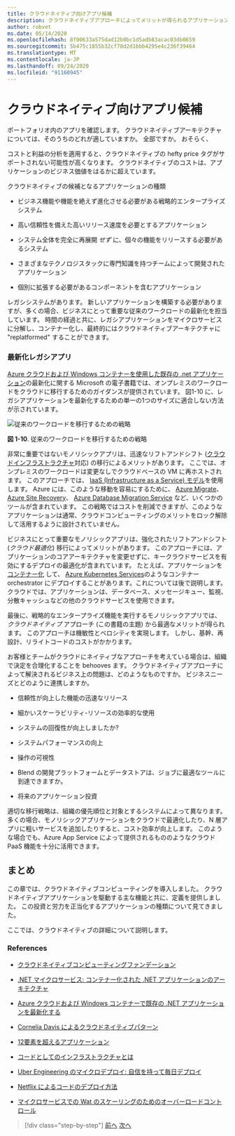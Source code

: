 ```yaml
---
title: クラウドネイティブ向けアプリ候補
description: クラウドネイティブアプローチによってメリットが得られるアプリケーションの種類について説明します
author: robvet
ms.date: 05/14/2020
ms.openlocfilehash: 8f00633a575dad12b0bc1d5adb83acac03db0659
ms.sourcegitcommit: 5b475c1855b32cf78d2d1bbb4295e4c236f39464
ms.translationtype: MT
ms.contentlocale: ja-JP
ms.lasthandoff: 09/24/2020
ms.locfileid: "91160945"
---
```

# <a name="candidate-apps-for-cloud-native"></a>クラウドネイティブ向けアプリ候補

ポートフォリオ内のアプリを確認します。 クラウドネイティブアーキテクチャについては、そのうちのどれが適していますか。 全部ですか。 おそらく、

コストと利益の分析を適用すると、クラウドネイティブの hefty price タグがサポートされない可能性が高くなります。 クラウドネイティブのコストは、アプリケーションのビジネス価値をはるかに超えています。

クラウドネイティブの候補となるアプリケーションの種類

- ビジネス機能や機能を絶えず進化させる必要がある戦略的エンタープライズシステム

- 高い信頼性を備えた高いリリース速度を必要とするアプリケーション

- システム全体を完全に再展開 *せず* に、個々の機能をリリースする必要があるシステム

- さまざまなテクノロジスタックに専門知識を持つチームによって開発されたアプリケーション

- 個別に拡張する必要があるコンポーネントを含むアプリケーション

レガシシステムがあります。 新しいアプリケーションを構築する必要がありますが、多くの場合、ビジネスにとって重要な従来のワークロードの最新化を担当しています。 時間の経過と共に、レガシアプリケーションをマイクロサービスに分解し、コンテナー化し、最終的にはクラウドネイティブアーキテクチャに "replatformed" することができます。

### <a name="modernizing-legacy-apps"></a>最新化レガシアプリ

[Azure クラウドおよび Windows コンテナーを使用した既存の .net アプリケーション](https://dotnet.microsoft.com/download/thank-you/modernizing-existing-net-apps-ebook)の最新化に関する Microsoft の電子書籍では、オンプレミスのワークロードをクラウドに移行するためのガイダンスが提供されています。 図1-10 に、レガシアプリケーションを最新化するための単一の1つのサイズに適合しない方法が示されています。

![従来のワークロードを移行するための戦略](./media/strategies-for-migrating-legacy-workloads.png)

**図 1-10**. 従来のワークロードを移行するための戦略

非常に重要ではないモノリシックアプリは、迅速なリフトアンドシフト ([クラウドインフラストラクチャ](../modernize-with-azure-containers/lift-and-shift-existing-apps-azure-iaas.md)対応) の移行によるメリットがあります。 ここでは、オンプレミスのワークロードは変更なしでクラウドベースの VM に再ホストされます。 このアプローチでは、 [IaaS (Infrastructure as a Service) モデル](https://azure.microsoft.com/overview/what-is-iaas/)を使用します。 Azure には、このような移動を容易にするために、 [Azure Migrate](https://azure.microsoft.com/services/azure-migrate/)、 [Azure Site Recovery](https://azure.microsoft.com/services/site-recovery/)、 [Azure Database Migration Service](https://azure.microsoft.com/campaigns/database-migration/) など、いくつかのツールが含まれています。 この戦略ではコストを削減できますが、このようなアプリケーションは通常、クラウドコンピューティングのメリットをロック解除して活用するように設計されていません。

ビジネスにとって重要なモノリシックアプリは、強化されたリフトアンドシフト (*クラウド最適化*) 移行によってメリットがあります。 このアプローチには、アプリケーションのコアアーキテクチャを変更せずに、キークラウドサービスを有効にするデプロイの最適化が含まれています。 たとえば、アプリケーションを [コンテナー化](/virtualization/windowscontainers/about/) して、 [Azure Kubernetes Services](https://azure.microsoft.com/services/kubernetes-service/)のようなコンテナー orchestrator にデプロイすることがあります。これについては後で説明します。 クラウドでは、アプリケーションは、データベース、メッセージキュー、監視、分散キャッシュなどの他のクラウドサービスを使用できます。

最後に、戦略的なエンタープライズ機能を実行するモノリシックアプリでは、 *クラウドネイティブ* アプローチ (この書籍の主題) から最適なメリットが得られます。 このアプローチは機敏性とベロシティを実現します。 しかし、基幹、再設計、リライトコードのコストがかかります。

お客様とチームがクラウドにネイティブなアプローチを考えている場合は、組織で決定を合理化することを behooves ます。 クラウドネイティブアプローチによって解決されるビジネス上の問題は、どのようなものですか。 ビジネスニーズとどのように連携しますか。

- 信頼性が向上した機能の迅速なリリース

- 細かいスケーラビリティ-リソースの効率的な使用

- システムの回復性が向上しましたか?

- システムパフォーマンスの向上

- 操作の可視性

- Blend の開発プラットフォームとデータストアは、ジョブに最適なツールに到達できますか。

- 将来のアプリケーション投資

適切な移行戦略は、組織の優先順位と対象とするシステムによって異なります。 多くの場合、モノリシックアプリケーションをクラウドで最適化したり、N 層アプリに粗いサービスを追加したりすると、コスト効率が向上します。 このような場合でも、Azure App Service によって提供されるもののようなクラウド PaaS 機能を十分に活用できます。

## <a name="summary"></a>まとめ

この章では、クラウドネイティブコンピューティングを導入しました。 クラウドネイティブアプリケーションを駆動する主な機能と共に、定義を提供しました。 この投資と労力を正当化するアプリケーションの種類について見てきました。

ここでは、クラウドネイティブの詳細について説明します。

### <a name="references"></a>References

- [クラウドネイティブコンピューティングファンデーション](https://www.cncf.io/)

- [.NET マイクロサービス: コンテナー化された .NET アプリケーションのアーキテクチャ](https://dotnet.microsoft.com/download/thank-you/microservices-architecture-ebook)

- [Azure クラウドおよび Windows コンテナーで既存の .NET アプリケーションを最新化する](https://dotnet.microsoft.com/download/thank-you/modernizing-existing-net-apps-ebook)

- [Cornelia Davis によるクラウドネイティブパターン](https://www.manning.com/books/cloud-native-patterns)

- [12要素を超えるアプリケーション](https://content.pivotal.io/blog/beyond-the-twelve-factor-app)

- [コードとしてのインフラストラクチャとは](/azure/devops/learn/what-is-infrastructure-as-code)

- [Uber Engineering のマイクロデプロイ: 自信を持って毎日デプロイ](https://eng.uber.com/micro-deploy/)

- [Netflix によるコードのデプロイ方法](https://www.infoq.com/news/2013/06/netflix/)

- [マイクロサービスでの Wat のスケーリングのためのオーバーロードコントロール](https://www.cs.columbia.edu/~ruigu/papers/socc18-final100.pdf)

>[!div class="step-by-step"]
>[前へ](definition.md)
>[次へ](introduce-eshoponcontainers-reference-app.md)
